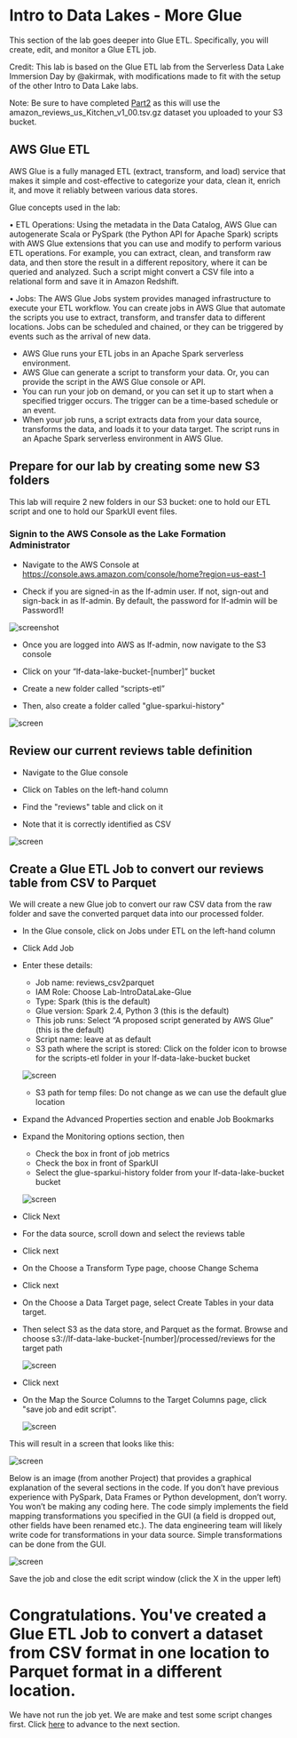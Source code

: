 # Intro to Data Lakes - More Glue
This section of the lab goes deeper into Glue ETL.  Specifically, you will create, edit, and monitor a Glue ETL job.

Credit: This lab is based on the Glue ETL lab from the Serverless Data Lake Immersion Day by @akirmak, with modifications made to fit with the setup of the other Intro to Data Lake labs.

Note: Be sure to have completed [Part2](../../README.md) as this will use the amazon_reviews_us_Kitchen_v1_00.tsv.gz dataset you uploaded to your S3 bucket.

## AWS Glue ETL
AWS Glue is a fully managed ETL (extract, transform, and load) service that makes it simple and cost-effective to categorize your data, clean it, enrich it, and move it reliably between various data stores. 

Glue concepts used in the lab: 

•	ETL Operations: Using the metadata in the Data Catalog, AWS Glue can autogenerate Scala or PySpark (the Python API for Apache Spark) scripts with AWS Glue extensions that you can use and modify to perform various ETL operations. For example, you can extract, clean, and transform raw data, and then store the result in a different repository, where it can be queried and analyzed. Such a script might convert a CSV file into a relational form and save it in Amazon Redshift.

•	Jobs: The AWS Glue Jobs system provides managed infrastructure to execute your ETL workflow. You can create jobs in AWS Glue that automate the scripts you use to extract, transform, and transfer data to different locations. Jobs can be scheduled and chained, or they can be triggered by events such as the arrival of new data.
*	AWS Glue runs your ETL jobs in an Apache Spark serverless environment. 
*	AWS Glue can generate a script to transform your data. Or, you can provide the script in the AWS Glue console or API.
*	You can run your job on demand, or you can set it up to start when a specified trigger occurs. The trigger can be a time-based schedule or an event.
*	When your job runs, a script extracts data from your data source, transforms the data, and loads it to your data target. The script runs in an Apache Spark serverless environment in AWS Glue.


## Prepare for our lab by creating some new S3 folders
This lab will require 2 new folders in our S3 bucket: one to hold our ETL script and one to hold our SparkUI event files.

### Signin to the AWS Console as the Lake Formation Administrator

* Navigate to the AWS Console at https://console.aws.amazon.com/console/home?region=us-east-1

* Check if you are signed-in as the lf-admin user.  If not, sign-out and sign-back in as lf-admin.  By default, the password for lf-admin will be Password1!

![screenshot](images/New1.png)

* Once you are logged into AWS as lf-admin, now navigate to the S3 console

* Click on your “lf-data-lake-bucket-[number]” bucket

* Create a new folder called  “scripts-etl”

* Then, also create a folder called "glue-sparkui-history"

![screen](images/S3.png)


## Review our current reviews table definition

* Navigate to the Glue console

* Click on Tables on the left-hand column

* Find the "reviews" table and click on it

* Note that it is correctly identified as CSV

![screen](images/Glue1.png)


## Create a Glue ETL Job to convert our reviews table from CSV to Parquet
We will create a new Glue job to convert our raw CSV data from the raw folder and save the converted parquet data into our processed folder.

* In the Glue console, click on Jobs under ETL on the left-hand column

* Click Add Job

* Enter these details:

  *	Job name: reviews_csv2parquet
  * IAM Role: Choose Lab-IntroDataLake-Glue
  * Type: Spark (this is the default)
  * Glue version: Spark 2.4, Python 3 (this is the default)
  * This job runs: Select “A proposed script generated by AWS Glue” (this is the default) 
  * Script name: leave at as default
  * S3 path where the script is stored: Click on the folder icon to browse for the scripts-etl folder in your lf-data-lake-bucket bucket

  ![screen](images/Glue2.png)

  * S3 path for temp files: Do not change as we can use the default glue location

* Expand the Advanced Properties section and enable Job Bookmarks

* Expand the Monitoring options section, then

  * Check the box in front of job metrics
  * Check the box in front of SparkUI
  * Select the glue-sparkui-history folder from your lf-data-lake-bucket bucket

  ![screen](images/Glue3.png)

* Click Next

* For the data source, scroll down and select the reviews table

* Click next

* On the Choose a Transform Type page, choose Change Schema

* Click next

* On the Choose a Data Target page, select Create Tables in your data target.

* Then select S3 as the data store, and Parquet as the format. Browse and choose s3://lf-data-lake-bucket-[number]/processed/reviews for the target path

  ![screen](images/Glue4.png)

* Click next


* On the Map the Source Columns to the Target Columns page, click "save job and edit script".  

  ![screen](images/Glue5.png)

This will result in a screen that looks like this:

  ![screen](images/Glue6.png)
 
Below is an image (from another Project) that provides a graphical explanation of the several sections in the code. If you don’t have previous experience with PySpark, Data Frames or Python development, don’t worry. You won’t be making any coding here. The code simply implements the field mapping transformations you specified in the GUI (a field is dropped out, other fields have been renamed etc.). The data engineering team will likely write code for transformations in your data source. Simple transformations can be done from the GUI.
  
![screen](images/Example.png)

Save the job and close the edit script window (click the X in the upper left)

# Congratulations.  You've created a Glue ETL Job to convert a dataset from CSV format in one location to Parquet format in a different location.
We have not run the job yet.  We are make and test some script changes first.  Click [here](glue2.md) to advance to the next section.

